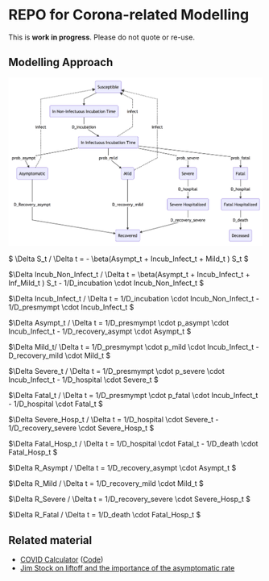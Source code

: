 # REPO for Corona-related Modelling

This is **work in progress**. Please do not quote or re-use.

## Modelling Approach
![Image of Flow](flow.png)

$ \Delta S_t / \Delta t = - \beta(Asympt_t + Incub\_Infect_t + Mild_t ) S_t $

$\Delta Incub\_Non\_Infect_t / \Delta t = \beta(Asympt_t + Incub\_Infect_t + Inf\_Mild_t ) S_t - 1/D\_incubation \cdot Incub\_Non\_Infect_t $

$\Delta Incub\_Infect_t / \Delta t = 1/D\_incubation \cdot Incub\_Non\_Infect_t - 1/D\_presmympt \cdot Incub\_Infect_t  $

$\Delta Asympt_t / \Delta t = 1/D\_presmympt \cdot p\_asympt \cdot Incub\_Infect_t - 1/D\_recovery\_asympt \cdot Asympt_t $

$\Delta Mild_t/ \Delta t = 1/D\_presmympt \cdot p\_mild \cdot Incub\_Infect_t - D\_recovery\_mild \cdot Mild_t $

$\Delta Severe_t / \Delta t = 1/D\_presmympt \cdot p\_severe \cdot Incub\_Infect_t - 1/D\_hospital \cdot Severe_t $

$\Delta Fatal_t / \Delta t = 1/D\_presmympt \cdot p\_fatal \cdot Incub\_Infect_t - 1/D\_hospital \cdot Fatal_t $

$\Delta Severe\_Hosp_t / \Delta t = 1/D\_hospital \cdot Severe_t  - 1/D\_recovery\_severe \cdot Severe\_Hosp_t $

$\Delta Fatal\_Hosp_t / \Delta t = 1/D\_hospital \cdot Fatal_t - 1/D\_death \cdot Fatal\_Hosp_t  $

$\Delta R\_Asympt / \Delta t = 1/D\_recovery\_asympt \cdot Asympt_t $

$\Delta R\_Mild / \Delta t = 1/D\_recovery\_mild \cdot Mild_t $

$\Delta R\_Severe / \Delta t = 1/D\_recovery\_severe \cdot Severe\_Hosp_t $

$\Delta R\_Fatal / \Delta t = 1/D\_death \cdot Fatal\_Hosp_t $


## Related material
* [COVID Calculator](http://gabgoh.github.io/COVID/) ([Code](https://github.com/gabgoh/epcalc/blob/master/src/App.svelte))
* [Jim Stock on liftoff and the importance of the asymptomatic rate](https://drive.google.com/file/d/12MV466ZZy5xHir4xdPhoTrL1oO8CbZU-/view)
